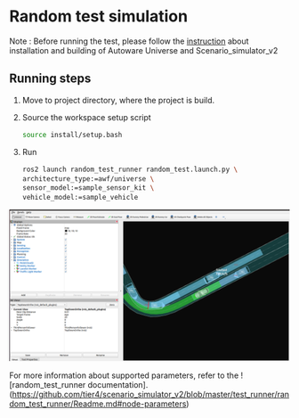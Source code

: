 # Random test simulation

Note : Before running the test, please follow the [instruction](installation.md) about installation and building of Autoware Universe and Scenario_simulator_v2

## Running steps

1. Move to project directory, where the project is build.

2. Source the workspace setup script

   ```bash
   source install/setup.bash
   ```

3. Run

   ```bash
   ros2 launch random_test_runner random_test.launch.py \
   architecture_type:=awf/universe \
   sensor_model:=sample_sensor_kit \
   vehicle_model:=sample_vehicle
   ```

![random_test_runner](images/random_test_runner.png)

For more information about supported parameters, refer to the ![random_test_runner documentation].(https://github.com/tier4/scenario_simulator_v2/blob/master/test_runner/random_test_runner/Readme.md#node-parameters)
